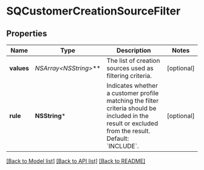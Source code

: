 # SQCustomerCreationSourceFilter

## Properties
Name | Type | Description | Notes
------------ | ------------- | ------------- | -------------
**values** | **NSArray&lt;NSString*&gt;*** | The list of creation sources used as filtering criteria. | [optional] 
**rule** | **NSString*** | Indicates whether a customer profile matching the filter criteria should be included in the result or excluded from the result.  Default: &#x60;INCLUDE&#x60;. | [optional] 

[[Back to Model list]](../README.md#documentation-for-models) [[Back to API list]](../README.md#documentation-for-api-endpoints) [[Back to README]](../README.md)


